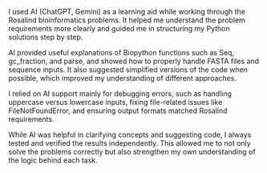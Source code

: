 I used AI (ChatGPT, Gemini) as a learning aid while working through the Rosalind bioinformatics problems. It helped me understand the problem requirements more clearly and guided me in structuring my Python solutions step by step.

AI provided useful explanations of Biopython functions such as Seq, gc_fraction, and parse, and showed how to properly handle FASTA files and sequence inputs. It also suggested simplified versions of the code when possible, which improved my understanding of different approaches.

I relied on AI support mainly for debugging errors, such as handling uppercase versus lowercase inputs, fixing file-related issues like FileNotFoundError, and ensuring output formats matched Rosalind requirements.

While AI was helpful in clarifying concepts and suggesting code, I always tested and verified the results independently. This allowed me to not only solve the problems correctly but also strengthen my own understanding of the logic behind each task.
